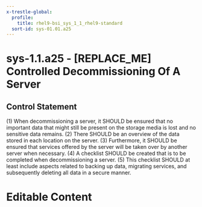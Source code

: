 ```yaml
---
x-trestle-global:
  profile:
    title: rhel9-bsi_sys_1_1_rhel9-standard
  sort-id: sys-01.01.a25
---
```


# sys-1.1.a25 - \[REPLACE_ME\] Controlled Decommissioning Of A Server

## Control Statement

(1) When decommissioning a server, it SHOULD be ensured that no important data that might
still be present on the storage media is lost and no sensitive data remains.
(2) There SHOULD be an overview of the data stored in each location on the server.
(3) Furthermore, it SHOULD be ensured that services offered by the server will be taken over
by another server when necessary.
(4) A checklist SHOULD be created that is to be completed when decommissioning a server.
(5) This checklist SHOULD at least include aspects related to backing up data, migrating
services, and subsequently deleting all data in a secure manner.

# Editable Content

<!-- Make additions and edits below -->
<!-- The above represents the contents of the control as received by the profile, prior to additions. -->
<!-- If the profile makes additions to the control, they will appear below. -->
<!-- The above markdown may not be edited but you may edit the content below, and/or introduce new additions to be made by the profile. -->
<!-- If there is a yaml header at the top, parameter values may be edited. Use --set-parameters to incorporate the changes during assembly. -->
<!-- The content here will then replace what is in the profile for this control, after running profile-assemble. -->
<!-- The current profile has no added parts for this control, but you may add new ones here. -->
<!-- Each addition must have a heading either of the form ## Control my_addition_name -->
<!-- or ## Part a. (where the a. refers to one of the control statement labels.) -->
<!-- "## Control" parts are new parts added after the statement part. -->
<!-- "## Part" parts are new parts added into the top-level statement part with that label. -->
<!-- Subparts may be added with nested hash levels of the form ### My Subpart Name -->
<!-- underneath the parent ## Control or ## Part being added -->
<!-- See https://oscal-compass.github.io/compliance-trestle/tutorials/ssp_profile_catalog_authoring/ssp_profile_catalog_authoring for guidance. -->
